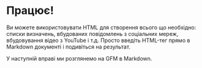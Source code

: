 # Працює!

Ви можете використовувати HTML для створення всього що необхідно: списки визначень, вбудованих повідомлень з соціальних мереж, вбудовування відео з YouTube і т.д. Просто введіть HTML-тег прямо в Markdown документі і подивіться на результат.

У наступній вправі ми розглянемо на GFM в Markdown.